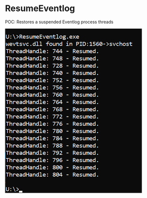 # ResumeEventlog

POC: Restores a suspended Eventlog process threads

<img src="ResumeEventlog.png">
